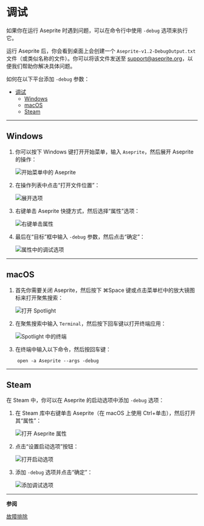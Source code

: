 # 调试

如果你在运行 Aseprite 时遇到问题，可以在命令行中使用 `-debug` 选项来执行它。

运行 Aseprite 后，你会看到桌面上会创建一个 `Aseprite-v1.2-DebugOutput.txt` 文件（或类似名称的文件）。你可以将该文件发送至 [support@aseprite.org](mailto:support@aseprite.org)，以便我们帮助你解决具体问题。

如何在以下平台添加 `-debug` 参数：

- [调试](#调试)
  - [Windows](#windows)
  - [macOS](#macos)
  - [Steam](#steam)

<hr>

## Windows

1. 你可以按下 Windows 键打开开始菜单，输入 
   `Aseprite`，然后展开 Aseprite 的操作：

   ![开始菜单中的 Aseprite](debug/win-1-start-menu.png)

2. 在操作列表中点击“打开文件位置”：

   ![展开选项](debug/win-2-actions.png)

3. 右键单击 Aseprite 快捷方式，然后选择“属性”选项：

   ![右键单击属性](debug/win-3-right-click-properties.png)

4. 最后在“目标”框中输入 `-debug` 参数，然后点击“确定”：

   ![属性中的调试选项](debug/win-4-debug-option.png)

<hr>

## macOS

1. 首先你需要关闭 Aseprite，然后按下 ⌘Space 键或点击菜单栏中的放大镜图标来打开聚焦搜索：

   ![打开 Spotlight](debug/macos-1-open-spotlight.png)

2. 在聚焦搜索中输入 `Terminal`，然后按下回车键以打开终端应用：

   ![Spotlight 中的终端](debug/macos-2-open-terminal.png)

3. 在终端中输入以下命令，然后按回车键：

```shell
    open -a Aseprite --args -debug
```

<hr>

## Steam

在 Steam 中，你可以在 Aseprite 的启动选项中添加 `-debug` 选项：

1. 在 Steam 库中右键单击 Aseprite（在 macOS 上使用 Ctrl+单击），然后打开其“属性”：

   ![打开 Aseprite 属性](steam/steam-1-open-properties.png)

2. 点击“设置启动选项”按钮：

   ![打开启动选项](steam/steam-2-launch-options.png)

3. 添加 `-debug` 选项并点击“确定”：

   ![添加调试选项](steam/steam-3-debug-option.png)

---

**参阅**

[故障排除](troubleshooting.md)
